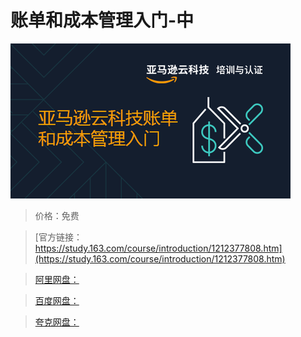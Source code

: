 # 账单和成本管理入门-中

![img](../../../assets/study163/free/9dcd14b43a0c439da4c93181028d95d2.png)

> 价格：免费

> [官方链接：https://study.163.com/course/introduction/1212377808.htm](https://study.163.com/course/introduction/1212377808.htm)

> [阿里网盘：]()

> [百度网盘：]()

> [夸克网盘：]()
